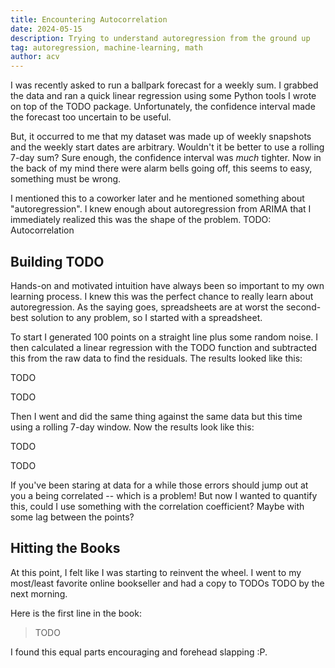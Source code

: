 ```yaml
---
title: Encountering Autocorrelation
date: 2024-05-15
description: Trying to understand autoregression from the ground up
tag: autoregression, machine-learning, math
author: acv
---
```


I was recently asked to run a ballpark forecast for a weekly sum. I grabbed the data and ran a quick linear regression using some Python tools I wrote on top of the TODO package. Unfortunately, the confidence interval made the forecast too uncertain to be useful. 

But, it occurred to me that my dataset was made up of weekly snapshots and the weekly start dates are arbitrary. Wouldn't it be better to use a rolling 7-day sum? Sure enough, the confidence interval was _much_ tighter. Now in the back of my mind there were alarm bells going off, this seems to easy, something must be wrong. 

I mentioned this to a coworker later and he mentioned something about "autoregression". I knew enough about autoregression from ARIMA that I immediately realized this was the shape of the problem. TODO: Autocorrelation  

## Building TODO

Hands-on and motivated intuition have always been so important to my own learning process. I knew this was the perfect chance to really learn about autoregression. As the saying goes, spreadsheets are at worst the second-best solution to any problem, so I started with a spreadsheet.

To start I generated 100 points on a straight line plus some random noise. I then calculated a linear regression with the TODO function and subtracted this from the raw data to find the residuals. The results looked like this:

TODO

TODO

Then I went and did the same thing against the same data but this time using a rolling 7-day window. Now the results look like this:

TODO 

TODO

If you've been staring at data for a while those errors should jump out at you a being correlated -- which is a problem! But now I wanted to quantify this, could I use something with the correlation coefficient? Maybe with some lag between the points?   

## Hitting the Books

At this point, I felt like I was starting to reinvent the wheel. I went to my most/least favorite online bookseller and had a copy to TODOs TODO by the next morning.

Here is the first line in the book:

> TODO

I found this equal parts encouraging and forehead slapping :P.  


